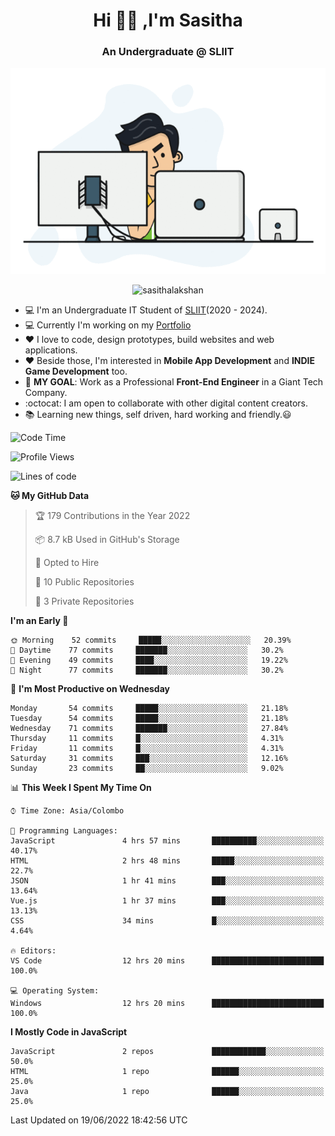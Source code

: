 <h1 align="center">Hi 🙋‍♂️ ,I'm Sasitha</h1>
<!--<h3 align="center">💻An Passionate Junior Trainee Software Developer based on Sri Lanka</h3>-->

<h3 align="center">An Undergraduate @ SLIIT</h3>

<p align="center">
  <img width="540" height="330" src="https://github.com/SasithaLakshan/SasithaLakshan/blob/main/dev.gif">
</p>
<p align="center"> <img src="https://komarev.com/ghpvc/?username=sasithalakshan&label=Profile%20views&color=0e75b6&style=flat" alt="sasithalakshan" /> </p>

- :computer: I'm an Undergraduate IT Student of [SLIIT](https://www.sliit.lk)(2020 - 2024).
- :computer: Currently I'm working on my <a href="https://SasithaLakshan.github.io" target="_blank">Portfolio</a>
- :heart: I love to code, design prototypes, build websites and web applications.
- :heart: Beside those, I'm interested in **Mobile App Development** and **INDIE Game Development** too.
- :electric_plug: **MY GOAL**: Work as a Professional **Front-End Engineer** in a Giant Tech Company.
- :octocat: I am open to collaborate with other digital content creators.
- :books: Learning new things, self driven, hard working and friendly.:smiley:

<!-- <h3 align="left">Tech Stack I'm Using</h3> -->
<!--START_SECTION:waka-->
![Code Time](http://img.shields.io/badge/Code%20Time-0%20secs-blue)

![Profile Views](http://img.shields.io/badge/Profile%20Views-0-blue)

![Lines of code](https://img.shields.io/badge/From%20Hello%20World%20I%27ve%20Written-32%20Thousand%20lines%20of%20code-blue)

**🐱 My GitHub Data** 

> 🏆 179 Contributions in the Year 2022
 > 
> 📦 8.7 kB Used in GitHub's Storage 
 > 
> 💼 Opted to Hire
 > 
> 📜 10 Public Repositories 
 > 
> 🔑 3 Private Repositories  
 > 
**I'm an Early 🐤** 

```text
🌞 Morning    52 commits     █████░░░░░░░░░░░░░░░░░░░░   20.39% 
🌆 Daytime    77 commits     ███████░░░░░░░░░░░░░░░░░░   30.2% 
🌃 Evening    49 commits     ████░░░░░░░░░░░░░░░░░░░░░   19.22% 
🌙 Night      77 commits     ███████░░░░░░░░░░░░░░░░░░   30.2%

```
📅 **I'm Most Productive on Wednesday** 

```text
Monday       54 commits     █████░░░░░░░░░░░░░░░░░░░░   21.18% 
Tuesday      54 commits     █████░░░░░░░░░░░░░░░░░░░░   21.18% 
Wednesday    71 commits     ███████░░░░░░░░░░░░░░░░░░   27.84% 
Thursday     11 commits     █░░░░░░░░░░░░░░░░░░░░░░░░   4.31% 
Friday       11 commits     █░░░░░░░░░░░░░░░░░░░░░░░░   4.31% 
Saturday     31 commits     ███░░░░░░░░░░░░░░░░░░░░░░   12.16% 
Sunday       23 commits     ██░░░░░░░░░░░░░░░░░░░░░░░   9.02%

```


📊 **This Week I Spent My Time On** 

```text
⌚︎ Time Zone: Asia/Colombo

💬 Programming Languages: 
JavaScript               4 hrs 57 mins       ██████████░░░░░░░░░░░░░░░   40.17% 
HTML                     2 hrs 48 mins       █████░░░░░░░░░░░░░░░░░░░░   22.7% 
JSON                     1 hr 41 mins        ███░░░░░░░░░░░░░░░░░░░░░░   13.64% 
Vue.js                   1 hr 37 mins        ███░░░░░░░░░░░░░░░░░░░░░░   13.13% 
CSS                      34 mins             █░░░░░░░░░░░░░░░░░░░░░░░░   4.64%

🔥 Editors: 
VS Code                  12 hrs 20 mins      █████████████████████████   100.0%

💻 Operating System: 
Windows                  12 hrs 20 mins      █████████████████████████   100.0%

```

**I Mostly Code in JavaScript** 

```text
JavaScript               2 repos             ████████████░░░░░░░░░░░░░   50.0% 
HTML                     1 repo              ██████░░░░░░░░░░░░░░░░░░░   25.0% 
Java                     1 repo              ██████░░░░░░░░░░░░░░░░░░░   25.0%

```



 Last Updated on 19/06/2022 18:42:56 UTC
<!--END_SECTION:waka-->
